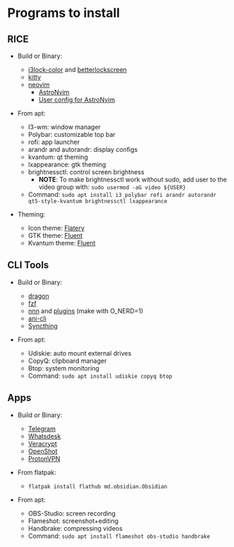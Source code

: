 # Programs to install

## RICE

- Build or Binary:

  - [i3lock-color](https://github.com/Raymo111/i3lock-color#building-i3lock-color) and [betterlockscreen](https://github.com/betterlockscreen/betterlockscreen#installation)
  - [kitty](https://sw.kovidgoyal.net/kitty/binary/)
  - [neovim](https://github.com/neovim/neovim/releases)
    - [AstroNvim](https://github.com/AstroNvim/AstroNvim)
    - [User config for AstroNvim](https://github.com/phuoc101/astronvim_config)

- From apt:

  - I3-wm: window manager
  - Polybar: customizable top bar
  - rofi: app launcher
  - arandr and autorandr: display configs
  - kvantum: qt theming
  - lxappearance: gtk theming
  - brightnessctl: control screen brightness
    - **NOTE**: To make brightnessctl work without sudo, add user to the video group with: `sudo usermod -aG video ${USER}`
  - Command: `sudo apt install i3 polybar rofi arandr autorandr qt5-style-kvantum brightnessctl lxappearance`

- Theming:

  - Icon theme: [Flatery](https://www.pling.com/p/1332404/)
  - GTK theme: [Fluent](https://www.pling.com/p/1477941/)
  - Kvantum theme: [Fluent](https://www.pling.com/p/1499836/)

## CLI Tools

- Build or Binary:

  - [dragon](https://github.com/mwh/dragon)
  - [fzf](https://github.com/junegunn/fzf#using-git)
  - [nnn](https://github.com/jarun/nnn/tree/master) and [plugins](https://github.com/jarun/nnn/blob/master/plugins/README.md) (make with O_NERD=1)
  - [ani-cli](https://github.com/pystardust/ani-cli)
  - [Syncthing](https://syncthing.net/downloads/)

- From apt:

  - Udiskie: auto mount external drives
  - CopyQ: clipboard manager
  - Btop: system monitoring
  - Command: `sudo apt install udiskie copyq btop`

## Apps

- Build or Binary:

  - [Telegram](https://desktop.telegram.org/)
  - [Whatsdesk](https://gitlab.com/zerkc/whatsdesk)
  - [Veracrypt](https://www.veracrypt.fr/en/Downloads.html)
  - [OpenShot](https://www.openshot.org/ppa/)
  - [ProtonVPN](https://protonvpn.com/support/linux-vpn-tool/#debian)

- From flatpak:

  - `flatpak install flathub md.obsidian.Obsidian`

- From apt:

  - OBS-Studio: screen recording
  - Flameshot: screenshot+editing
  - Handbrake: compressing videos
  - Command: `sudo apt install flameshot obs-studio handbrake`
